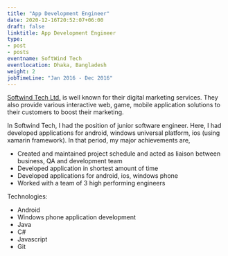 ```yaml
---
title: "App Development Engineer"
date: 2020-12-16T20:52:07+06:00
draft: false
linktitle: App Development Engineer
type:
- post
- posts
eventname: SoftWind Tech
eventlocation: Dhaka, Bangladesh 
weight: 2
jobTimeLine: "Jan 2016 - Dec 2016"
---
```


[Softwind Tech Ltd.](https://www.softwindtech.com/) is well known for their digital marketing services. They also provide various interactive web, game, mobile application solutions to their customers to boost their marketing.

In Softwind Tech, I had the position of junior software engineer. Here, I had developed applications for android, windows universal platform, ios (using xamarin framework). In that period, my major achievements are,

- Created and maintained project schedule and acted as liaison between business, QA and development team
- Developed application in shortest amount of time
- Developed applications for android, ios, windows phone
- Worked with a team of 3 high performing engineers

Technologies:

- Android
- Windows phone application development
- Java
- C#
- Javascript
- Git
